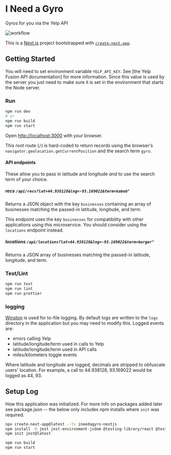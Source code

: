 # I Need a Gyro

Gyros for you via the Yelp API

![workflow](https://github.com/eebbesen/ineedagyro-nextjs/actions/workflows/test.yml/badge.svg)

This is a [Next.js](https://nextjs.org/) project bootstrapped with [`create-next-app`](https://github.com/vercel/next.js/tree/canary/packages/create-next-app).

## Getting Started

You will need to set environment variable `YELP_API_KEY`. See [the Yelp Fusion API documentation] for more information. Since this value is used by the server you just need to make sure it is set in the environment that starts the Node server.

### Run

```bash
npm run dev
# or
npm run build
npm run start
```

Open [http://localhost:3000](http://localhost:3000) with your browser.

This root route (`/`) is hard-coded to return records using the browser's `navigator.geolocation.getCurrentPosition` and the search term `gyro`.

#### API endpoints

These allow you to pass in latitude and longitude _and_ to use the search term of your choice.

##### recs `/api/recs?lat=44.938128&lng=-93.169022&term=kabob"`

Returns a JSON object with the key `businesses` containing an array of businesses matching the passed-in latitude, longitude, and term.

This endpoint uses the key `businesses` for compatibility with other applications using this microservice. You should consider using the `locations` endpoint instead.

##### locations `/api/locations?lat=44.938128&lng=-93.169022&term=burger"`

Returns a JSON array of businesses matching the passed-in latitude, longitude, and term.

### Test/Lint

```bash
npm run test
npm run lint
npm run prettier
```

### logging

[Winston](https://github.com/winstonjs/winston) is used for to-file logging. By default logs are written to the `logs` directory in the application but you may need to modify this. Logged events are:

- errors calling Yelp
- latitude/longitude/term used in calls to Yelp
- latitude/longitude/term used in API calls
- miles/kilometers toggle events

Where latitude and longitude are logged, decimals are stripped to obfuscate users' location. For example, a call to 44.938128, 93.169022 would be logged as 44, 93.

## Setup Log

How this application was initialized. For more info on packages added later see package.json -- the below only includes npm installs where `init` was required.

```bash
npx create-next-app@latest --ts ineedagyro-nextjs
npm install -D jest jest-environment-jsdom @testing-library/react @testing-library/jest-dom
npm init jest@latest

npm run build
npm run start
```
